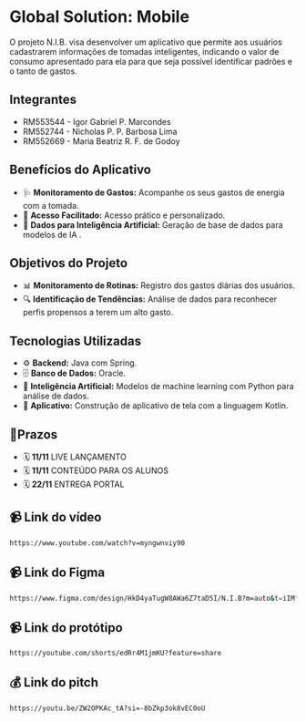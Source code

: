 <h1 align="left"> Global Solution: Mobile</h1>
<p align="left">O projeto N.I.B. visa desenvolver um aplicativo que permite aos usuários cadastrarem informações de tomadas inteligentes, indicando o valor de consumo apresentado para ela para que seja possível identificar padrões e o tanto de gastos.</p>

<h2 align="left">Integrantes</h2>
<ul>
  <li>RM553544 - Igor Gabriel P. Marcondes </li> 
  <li>RM552744 - Nicholas P. P. Barbosa Lima</em> </li>
  <li>RM552669 - Maria Beatriz R. F. de Godoy </li> 
</ul>
<h2 align="left">Benefícios do Aplicativo</h2>
<ul>
  <li>🩺 <strong>Monitoramento de Gastos:</strong> Acompanhe os seus gastos de energia com a tomada.</li>
  <li>📱 <strong>Acesso Facilitado:</strong> Acesso prático e personalizado.</li>
  <li>🤖 <strong>Dados para Inteligência Artificial:</strong> Geração de base de dados para modelos de IA .</li>
</ul>

<h2 align="left">Objetivos do Projeto</h2>
<ul>
  <li>📊 <strong>Monitoramento de Rotinas:</strong> Registro dos gastos diárias dos usuários. </li>
  <li>🔍 <strong>Identificação de Tendências:</strong> Análise de dados para reconhecer perfis propensos a terem um alto gasto. </li>
</ul>

<h2 align="left">Tecnologias Utilizadas</h2>
<ul>
  <li>⚙️ <strong>Backend:</strong> Java com Spring. </li>
  <li>🗄️ <strong>Banco de Dados:</strong> Oracle. </li>
  <li>🧠 <strong>Inteligência Artificial:</strong> Modelos de machine learning com Python para análise de dados. </li>
  <li> 📱 <strong>Aplicativo:</strong> Construção de aplicativo de tela com a linguagem Kotlin. </li>
  
</ul>

<h2 align="left"> 📆Prazos</h2>
<ul>
  <li> 🗓️ <strong>11/11</strong> LIVE LANÇAMENTO </li> 
  <li> 🗓️ <strong>11/11</strong> CONTEÚDO PARA OS ALUNOS </em> </li>
  <li> 🗓️ <strong>22/11</strong> ENTREGA PORTAL </li> 
</ul>

<h2 align="left"> 📹 Link do vídeo</h2>

```bash
https://www.youtube.com/watch?v=myngwnviy90
```
<h2 align="left"> 📹 Link do Figma</h2>

```bash
https://www.figma.com/design/HkD4yaTugW8AWa6Z7taD5I/N.I.B?m=auto&t=iIMf61Pcefd9lkUG-1
```
<h2 align="left"> 📹 Link do protótipo</h2>

```bash
https://youtube.com/shorts/edRr4M1jmKU?feature=share
```

<h2 align="left"> 💰 Link do pitch</h2>

```bash
https://youtu.be/ZW2OPKAc_tA?si=-8bZkp3ok8vEC0oU
```
